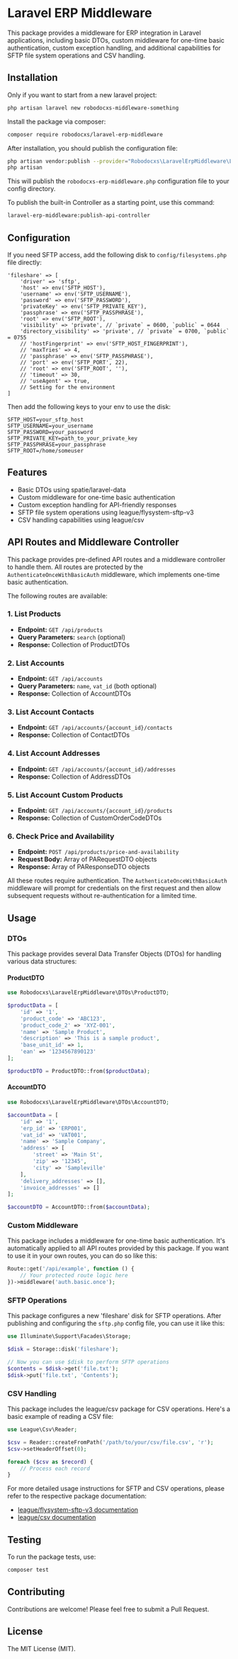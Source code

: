 # Laravel ERP Middleware

This package provides a middleware for ERP integration in Laravel applications, including basic DTOs, custom middleware for one-time basic authentication, custom exception handling, and additional capabilities for SFTP file system operations and CSV handling.

## Installation

Only if you want to start from a new laravel project:

```bash
php artisan laravel new robodocxs-middleware-something
```

Install the package via composer:

```bash
composer require robodocxs/laravel-erp-middleware
```

After installation, you should publish the configuration file:

```bash
php artisan vendor:publish --provider="Robodocxs\LaravelErpMiddleware\LaravelErpMiddlewareServiceProvider" --tag="config"
php artisan 
```

This will publish the `robodocxs-erp-middleware.php` configuration file to your config directory.

To publish the built-in Controller as a starting point, use this command:

```bash
laravel-erp-middleware:publish-api-controller
```

## Configuration

If you need SFTP access, add the following disk to `config/filesystems.php` file directly:

```
'fileshare' => [
    'driver' => 'sftp',
    'host' => env('SFTP_HOST'),
    'username' => env('SFTP_USERNAME'),
    'password' => env('SFTP_PASSWORD'),
    'privateKey' => env('SFTP_PRIVATE_KEY'),
    'passphrase' => env('SFTP_PASSPHRASE'),
    'root' => env('SFTP_ROOT'),
    'visibility' => 'private', // `private` = 0600, `public` = 0644
    'directory_visibility' => 'private', // `private` = 0700, `public` = 0755
    // 'hostFingerprint' => env('SFTP_HOST_FINGERPRINT'),
    // 'maxTries' => 4,
    // 'passphrase' => env('SFTP_PASSPHRASE'),
    // 'port' => env('SFTP_PORT', 22),
    // 'root' => env('SFTP_ROOT', ''),
    // 'timeout' => 30,
    // 'useAgent' => true,
    // Setting for the environment
]
```

Then add the following keys to your env to use the disk:

```
SFTP_HOST=your_sftp_host
SFTP_USERNAME=your_username
SFTP_PASSWORD=your_password
SFTP_PRIVATE_KEY=path_to_your_private_key
SFTP_PASSPHRASE=your_passphrase
SFTP_ROOT=/home/someuser
```

## Features

- Basic DTOs using spatie/laravel-data
- Custom middleware for one-time basic authentication
- Custom exception handling for API-friendly responses
- SFTP file system operations using league/flysystem-sftp-v3
- CSV handling capabilities using league/csv

## API Routes and Middleware Controller

This package provides pre-defined API routes and a middleware controller to handle them. All routes are protected by the `AuthenticateOnceWithBasicAuth` middleware, which implements one-time basic authentication.

The following routes are available:

### 1. List Products
- **Endpoint:** `GET /api/products`
- **Query Parameters:** `search` (optional)
- **Response:** Collection of ProductDTOs

### 2. List Accounts
- **Endpoint:** `GET /api/accounts`
- **Query Parameters:** `name`, `vat_id` (both optional)
- **Response:** Collection of AccountDTOs

### 3. List Account Contacts
- **Endpoint:** `GET /api/accounts/{account_id}/contacts`
- **Response:** Collection of ContactDTOs

### 4. List Account Addresses
- **Endpoint:** `GET /api/accounts/{account_id}/addresses`
- **Response:** Collection of AddressDTOs

### 5. List Account Custom Products
- **Endpoint:** `GET /api/accounts/{account_id}/products`
- **Response:** Collection of CustomOrderCodeDTOs

### 6. Check Price and Availability
- **Endpoint:** `POST /api/products/price-and-availability`
- **Request Body:** Array of PARequestDTO objects
- **Response:** Array of PAResponseDTO objects

All these routes require authentication. The `AuthenticateOnceWithBasicAuth` middleware will prompt for credentials on the first request and then allow subsequent requests without re-authentication for a limited time.

## Usage

### DTOs

This package provides several Data Transfer Objects (DTOs) for handling various data structures:

#### ProductDTO

```php
use Robodocxs\LaravelErpMiddleware\DTOs\ProductDTO;

$productData = [
    'id' => '1',
    'product_code' => 'ABC123',
    'product_code_2' => 'XYZ-001',
    'name' => 'Sample Product',
    'description' => 'This is a sample product',
    'base_unit_id' => 1,
    'ean' => '1234567890123'
];

$productDTO = ProductDTO::from($productData);
```

#### AccountDTO

```php
use Robodocxs\LaravelErpMiddleware\DTOs\AccountDTO;

$accountData = [
    'id' => '1',
    'erp_id' => 'ERP001',
    'vat_id' => 'VAT001',
    'name' => 'Sample Company',
    'address' => [
        'street' => 'Main St',
        'zip' => '12345',
        'city' => 'Sampleville'
    ],
    'delivery_addresses' => [],
    'invoice_addresses' => []
];

$accountDTO = AccountDTO::from($accountData);
```

### Custom Middleware

This package includes a middleware for one-time basic authentication. It's automatically applied to all API routes provided by this package. If you want to use it in your own routes, you can do so like this:

```php
Route::get('/api/example', function () {
    // Your protected route logic here
})->middleware('auth.basic.once');
```

### SFTP Operations

This package configures a new 'fileshare' disk for SFTP operations. After publishing and configuring the `sftp.php` config file, you can use it like this:

```php
use Illuminate\Support\Facades\Storage;

$disk = Storage::disk('fileshare');

// Now you can use $disk to perform SFTP operations
$contents = $disk->get('file.txt');
$disk->put('file.txt', 'Contents');
```

### CSV Handling

This package includes the league/csv package for CSV operations. Here's a basic example of reading a CSV file:

```php
use League\Csv\Reader;

$csv = Reader::createFromPath('/path/to/your/csv/file.csv', 'r');
$csv->setHeaderOffset(0);

foreach ($csv as $record) {
    // Process each record
}
```

For more detailed usage instructions for SFTP and CSV operations, please refer to the respective package documentation:
- [league/flysystem-sftp-v3 documentation](https://flysystem.thephpleague.com/docs/adapter/sftp-v3/)
- [league/csv documentation](https://csv.thephpleague.com/)

## Testing

To run the package tests, use:

```bash
composer test
```

## Contributing

Contributions are welcome! Please feel free to submit a Pull Request.

## License

The MIT License (MIT).
